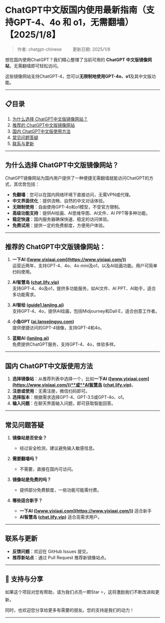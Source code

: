 # ChatGPT中文版国内使用最新指南（支持GPT-4、4o 和 o1，无需翻墙）【2025/1/8】

> 作者: chatgpt-chinese &emsp;&emsp; 更新日期: 2025/1/8

想在国内使用ChatGPT？我们精心整理了当前可用的 **ChatGPT 中文版镜像网站**，无需翻墙即可轻松访问。

这些镜像网站支持ChatGPT-4，您可以**无限制地使用GPT-4o、o1**及其中文版功能。

---

## 📋目录
1. [为什么选择 ChatGPT中文版镜像网站？](#为什么选择-chatgpt中文版镜像网站)
2. [推荐的 ChatGPT中文版镜像网站](#推荐的-chatgpt中文版镜像网站)
3. [国内 ChatGPT中文版使用方法](#国内-ChatGPT中文版使用方法)
4. [常见问题答疑](#常见问题答疑)
5. [联系与更新](#联系与更新)

---

## 为什么选择 ChatGPT中文版镜像网站？

ChatGPT镜像网站为国内用户提供了一种便捷无需翻墙就能访问ChatGPT的方式，其优势包括：

- **免翻墙**：您可以在国内网络环境下直接访问，无需VPN或代理。
- **中文界面优化**：提供流畅、自然的中文对话体验。
- **无限制使用**：自由使用GPT-4o和o1模型，不受官方限制。
- **高级功能支持**：提供AI绘画、AI思维导图、AI文件、AI PPT等多种功能。
- **稳定快速**：国内服务器确保快速、稳定的访问体验。
- **免费试用**：提供一定的免费额度，方便用户体验。

---

## 推荐的 ChatGPT中文版镜像网站：

1. **一下AI ([www.yixiaai.com](https://www.yixiaai.com/))**  
   运营近两年，支持GPT-4、4o、4o mini及o1，以及AI绘画功能。用户可简单扫码使用。

2. **AI智慧岛 ([chat.lify.vip](https://chat.lify.vip/))**  
   支持GPT-4、4o及o1，提供多功能服务，如AI文件、AI PPT、AI助手，适合多功能需求。

3. **AI智绘 ([guide1.lanjing.ai](https://guide1.lanjing.ai/))**  
   支持GPT-4、4o，提供AI绘画，包括Midjourney和Dall·E，适合创意工作者。

4. **小鱼GPT ([ai.lansejingyu.com](https://ai.lansejingyu.com/))**  
   提供便捷访问的GPT-4镜像，支持GPT-4和4o。

5. **蓝鲸AI ([lanjing.ai](https://lanjing.ai/))**  
   免费提供ChatGPT服务，支持GPT-4、4o，体验多样。

---

## 国内 ChatGPT中文版使用方法

1. **选择镜像站**：从推荐列表中选择一个，比如**一下AI ([www.yixiaai.com](https://www.yixiaai.com/))**或**AI智慧岛 ([chat.lify.vip](https://chat.lify.vip/))**。
2. **注册或使用**：无需注册，微信扫码即可。
3. **选择版本**：根据需求选择GPT-4、GPT-3.5或GPT-4o、o1。
4. **输入问题**：在聊天界面输入问题，即可获取智能回答。

---

## 常见问题答疑

1. **镜像站是否安全？**
   - 经过安全检测，建议避免输入敏感信息。

2. **需要翻墙吗？**
   - 不需要，直接在国内可访问。

3. **镜像站是免费的吗？**
   - 提供部分免费额度，一些功能可能需付费。

4. **哪些适合新手？**
   - **一下AI ([www.yixiaai.com](https://www.yixiaai.com/))** 适合新手
   - **AI智慧岛 ([chat.lify.vip](https://chat.lify.vip/))** 适合高需求用户。

---

## 联系与更新

- **反馈问题**：欢迎在 GitHub Issues 提交。
- **推荐新站点**：通过 Pull Request 推荐新镜像站点。

---

## 🌟 支持与分享

如果这个项目对您有帮助，请为我们点亮一颗Star ⭐，这将激励我们不断改进和更新。

同时，也欢迎您分享给更多有需要的朋友。您的支持是我们的动力！

---
